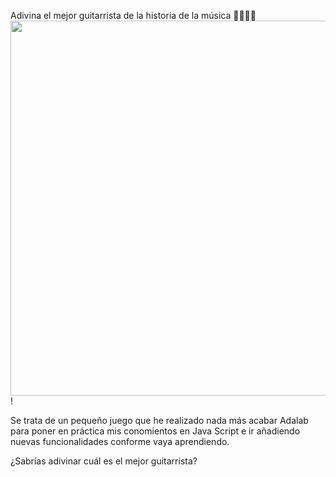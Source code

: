 Adivina el mejor guitarrista de la historia de la música 🎸🎵🤟🏻
<img src="https://user-images.githubusercontent.com/81681226/126643241-846cb2e2-adb0-4d1d-a028-b99149270b4e.png" width=600px heigth=600px>!

Se trata de un pequeño juego que he realizado nada más acabar Adalab para poner en práctica mis conomientos en Java Script e ir añadiendo nuevas funcionalidades conforme vaya aprendiendo. 

¿Sabrías adivinar cuál es el mejor guitarrista?

